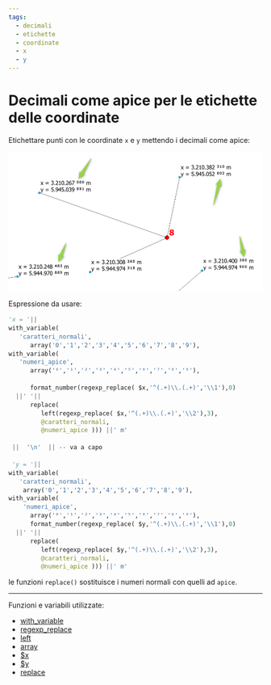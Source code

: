 ```yaml
---
tags:
  - decimali
  - etichette
  - coordinate
  - x
  - y
---
```


# Decimali come apice per le etichette delle coordinate

Etichettare punti con le coordinate `x` e `y` mettendo i decimali come apice:


[![](../img/esempi/decimali_come_apice/img_01.png)](../img/esempi/decimali_come_apice/img_01.png)

Espressione da usare:

```python
'x = '||
with_variable(
   'caratteri_normali',
      array('0','1','2','3','4','5','6','7','8','9'),
with_variable(
   'numeri_apice',
      array('⁰','¹','²','³','⁴','⁵','⁶','⁷','⁸','⁹'),

      format_number(regexp_replace( $x,'^(.+)\\.(.+)','\\1'),0)
  ||' '||
      replace(
         left(regexp_replace( $x,'^(.+)\\.(.+)','\\2'),3),
         @caratteri_normali,
         @numeri_apice ))) ||' m'

 ||  '\n'  || -- va a capo

 'y = '||
with_variable(
   'caratteri_normali',
    array('0','1','2','3','4','5','6','7','8','9'),
with_variable(
    'numeri_apice',
      array('⁰','¹','²','³','⁴','⁵','⁶','⁷','⁸','⁹'),
      format_number(regexp_replace( $y,'^(.+)\\.(.+)','\\1'),0)
  ||' '||
      replace(
         left(regexp_replace( $y,'^(.+)\\.(.+)','\\2'),3),
         @caratteri_normali,
         @numeri_apice ))) ||' m'
```


le funzioni `replace()` sostituisce i numeri normali con quelli ad `apice`.

---

Funzioni e variabili utilizzate:

* [with_variable](../gr_funzioni/variabili/with_variable.md)
* [regexp_replace](../gr_funzioni/stringhe_di_testo/stringhe_di_testo_unico.md#regex_replace)
* [left](../gr_funzioni/stringhe_di_testo/stringhe_di_testo_unico.md#left)
* [array](../gr_funzioni/array/array_unico.md#array)
* [$x](../gr_funzioni/geometria/geometria_unico.md#x)
* [$y](../gr_funzioni/geometria/geometria_unico.md#y)
* [replace](../gr_funzioni/stringhe_di_testo/stringhe_di_testo_unico.md#replace)

